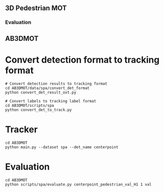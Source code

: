 ## 3D Pedestrian MOT


### Evaluation

## AB3DMOT

# Convert detection format to tracking format
```shell
# Convert detection results to tracking format
cd AB3DMOT/data/spa/convert_det_format
python convert_det_result_oxt.py

# Convert labels to tracking label format
cd AB3DMOT/scripts/spa
python convert_det_to_track.py
```

# Tracker
```
cd AB3DMOT
python main.py --dataset spa --det_name centerpoint
```

# Evaluation
```
cd AB3DMOT
python scripts/spa/evaluate.py centerpoint_pedestrian_val_H1 1 val
```




